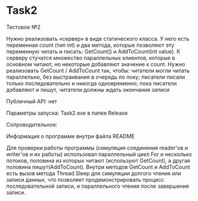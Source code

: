 # Task2
 Тестовое №2

Нужно реализовать «сервер» в виде статического класса.
У него есть переменная count (тип int) и два метода, которые позволяют эту переменную читать и писать: GetCount() и
AddToCount(int value).
К серверу стучатся множество параллельных клиентов, которые в основном читают, но некоторые добавляют значение к count.
Нужно реализовать GetCount / AddToCount так, чтобы:
читатели могли читать параллельно, без выстраивания в очередь по локу;
писатели писали только последовательно и никогда одновременно;
пока писатели добавляют и пишут, читатели должны ждать окончания записи

Публичный API: нет

Параметры запуска: Task2.exe в папке Release

Сопроводительное:

Информация о программе внутри файла README

Для проверки работы программы (симуляция соединения reader'ов и writer'ов и их работы) использовал параллельный цикл For и несколько потоков, половина из которых читают (используют GetCount), а другая половина пишут(AddToCount). Внутри методов GetCount и AddToCount есть вызов метода Thread.Sleep для симуляции долгого чтения или записи данных, что позволяет продемонстрировать процесс последовательной записи, и параллельного чтения после завершения записи.
